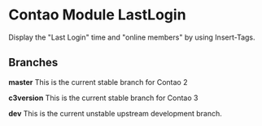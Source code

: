 Contao Module LastLogin
=======================

Display the "Last Login" time and "online members" by using Insert-Tags. 

## Branches

**master** This is the current stable branch for Contao 2

**c3version** This is the current stable branch for Contao 3

**dev** This is the current unstable upstream development branch.
